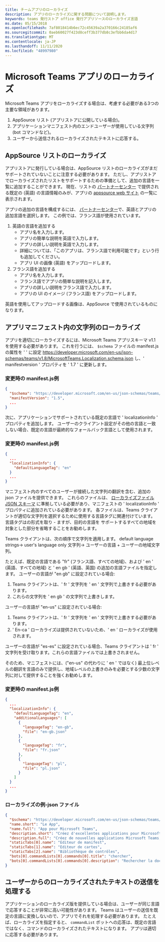 ```yaml
---
title: チームアプリのローカライズ
description: アプリのローカライズに関する問題について説明します。
keywords: teams 発行ストア office 発行アプリソースのローカライズ言語
ms.date: 05/15/2018
ms.openlocfilehash: 7af8018414b6ec72c45639a2a370166c24185af6
ms.sourcegitcommit: 0aeb60027f423d8ceff3b377db8c3efbb6da4d17
ms.translationtype: MT
ms.contentlocale: ja-JP
ms.lasthandoff: 11/11/2020
ms.locfileid: "48997980"
---
```

# <a name="localization-for-microsoft-teams-apps"></a>Microsoft Teams アプリのローカライズ

Microsoft Teams アプリをローカライズする場合は、考慮する必要がある3つの主要な領域があります。

1. AppSource リスト (アプリストアに公開している場合)。
1. アプリケーションマニフェスト内のエンドユーザーが使用している文字列 (bot コマンドなど)。
1. ユーザーから送信されるローカライズされたテキストに応答する。

## <a name="localizing-your-appsource-listing"></a>AppSource リストのローカライズ

アプリストアに発行している場合は、AppSource リストのローカライズがまだサポートされていないことに注意する必要があります。 ただし、アプリストアでローカライズされたリストをサポートするための準備として、追加の言語を一覧に追加することができます。 現在、リストの [パートナーセンター](/office/dev/store/submit-to-appsource-via-partner-center) で提供される既定の (英語) の言語情報のみが、アプリの [appsource web サイト](https://appsource.microsoft.com/marketplace/apps?product=office%3Bteams&page=1) の一覧に表示されます。

アプリの追加の言語を構成するには、 [パートナーセンター](/office/dev/store/submit-to-appsource-via-partner-center)で、英語とアプリの追加言語を選択します。 この例では、フランス語が使用されています。

1. 英語の言語を追加する
    * アプリ名を入力します。
    * アプリの簡単な説明を英語で入力します。
    * アプリの詳しい説明を英語で入力します。
    * 詳細については、「このアプリは、フランス語で利用可能です」という行も追加してください。
    * アプリ UI の画像 (英語) をアップロードします。
2. フランス語を追加する
    * アプリ名を入力します。
    * フランス語でアプリの簡単な説明を記入します。
    * アプリの詳しい説明をフランス語で入力します。
    * アプリの UI のイメージ (フランス語) をアップロードします。

英語を使用してアップロードする画像は、AppSource で使用されているものになります。

## <a name="localizing-the-strings-in-your-app-manifest"></a>アプリマニフェスト内の文字列のローカライズ

アプリを適切にローカライズするには、Microsoft Teams アプリスキーマ v1.1 を使用する必要があります。 これを行うには、 `$schema` ファイルの manifest.jsの属性を ' ' に設定 https://developer.microsoft.com/en-us/json-schemas/teams/v1.8/MicrosoftTeams.Localization.schema.json し、' manifestversion ' プロパティを ' 1.7 ' に更新します。

### <a name="example-manifestjson-change"></a>変更時の manifest.js例

```json
{
  "$schema": "https://developer.microsoft.com/en-us/json-schemas/teams/v1.8/MicrosoftTeams.Localization.schema.json",
  "manifestVersion": "1.5",
  ...
}
```

次に、アプリケーションでサポートされている既定の言語で ' localizationInfo ' プロパティを追加します。 ユーザーのクライアント設定がその他の言語と一致しない場合、既定の言語が最終的なフォールバック言語として使用されます。

### <a name="example-manifestjson-change"></a>変更時の manifest.js例

```json
{
  ...
  "localizationInfo": {
    "defaultLanguageTag": "en"
  }
  ...
}
```

マニフェスト内のすべてのユーザーが接続した文字列の翻訳を含む、追加の json ファイルを提供できます。 これらのファイルは、 [ローカライズファイル JSON スキーマ](../../resources/schema/localization-schema.md) に準拠している必要があり、マニフェストの ' localizationInfo ' プロパティに追加されている必要があります。 各ファイルは、Teams クライアントが適切な文字列を選択するために使用する言語タグに関連付けています。 言語タグはの形式を取り <language> - <region> ますが、目的の言語を <region> サポートするすべての地域を対象とした部分を省略することをお勧めします。

Teams クライアントは、次の順序で文字列を適用します。 default language strings-> user's language only 文字列-> ユーザーの言語 + ユーザーの地域文字列。

たとえば、既定の言語である "fr" (フランス語、すべての地域)、および ' en ' (英語、すべての地域) と ' en gb ' (英語、英国) の追加の言語ファイルを指定します。 ユーザーの言語が "en gb" に設定されている場合:

1. Teams クライアントは、' fr ' 文字列を ' en ' 文字列で上書きする必要があります。
2. これらの文字列を ' en gb ' の文字列で上書きします。

ユーザーの言語が "en-us" に設定されている場合: 

1. Teams クライアントは、' fr ' 文字列を ' en ' 文字列で上書きする必要があります。
2. ' En-ca ' ローカライズは提供されていないため、' en ' ローカライズが使用されます。

ユーザーの言語が "es-es" に設定されている場合、Teams クライアントは ' fr ' 文字列を受け取ります。これらの言語ファイルでは上書きされません。

そのため、マニフェストには、("en-us" の代わりに ' en ' ではなく) 最上位レベルの翻訳を言語のみで提供し、地域レベルの上書きのみを必要とする少数の文字列に対して提供することを強くお勧めします。

### <a name="example-manifestjson-change"></a>変更時の manifest.js例

```json
{
  ...
  "localizationInfo": {
    "defaultLanguageTag": "en",
    "additionalLanguages": [
      {
        "languageTag": "en-gb",
        "file": "en-gb.json"
      },
      {
        "languageTag": "fr",
        "file": "fr.json"
      },
      {
        "languageTag": "pl",
        "file": "pl.json"
      }
    ]
  }
  ...
}
```

### <a name="example-localization-json-file"></a>ローカライズの例-json ファイル

```json
{
  "$schema": "https://developer.microsoft.com/en-us/json-schemas/teams/v1.8/MicrosoftTeams.Localization.schema.json",
  "name.short": "Le App",
  "name.full": "App pour Microsoft Teams",
  "description.short": "Créez d'excellentes applications pour Microsoft Teams avec App.",
  "description.full": "Créez de nouvelles applications Microsoft Teams, concevez et prévisualisez des cartes bot, et explorez la documentation avec App.",
  "staticTabs[0].name": "Editeur de manifest",
  "staticTabs[1].name": "Editeur de cartes",
  "staticTabs[2].name": "Bibliothèque de contrôles",
  "bots[0].commandLists[0].commands[0].title": "chercher",
  "bots[0].commandLists[0].commands[0].description": "Rechercher la documentation Teams pertinente"
}
```

## <a name="handling-localized-text-submissions-from-your-users"></a>ユーザーからのローカライズされたテキストの送信を処理する

アプリケーションのローカライズ版を提供している場合は、ユーザーが同じ言語で応答することが非常に高い可能性があります。 Teams はユーザーの送信を既定の言語に変換しないので、アプリでそれを処理する必要があります。 たとえば、ローカライズを指定すると、 `commandList` ボットへの応答は、既定の言語ではなく、コマンドのローカライズされたテキストになります。 アプリは適切に応答する必要があります。
